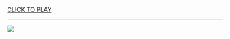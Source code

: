 
<a href="https://premium76.site?title=unblocked_hello_kitty_games&ref=13M">CLICK TO PLAY</a></h3>
<hr>

<a href="https://premium76.site?title=unblocked_hello_kitty_games&ref=13M"><img src="https://clearcache.store/games.png"></a>


